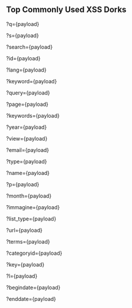 ## Top Commonly Used XSS Dorks 
?q={payload}

?s={payload}

?search={payload}

?id={payload}

?lang={payload}

?keyword={payload}

?query={payload}

?page={payload}

?keywords={payload}

?year={payload}

?view={payload}

?email={payload}

?type={payload}

?name={payload}

?p={payload}

?month={payload}

?immagine={payload}

?list_type={payload}

?url={payload}

?terms={payload}

?categoryid={payload}

?key={payload}

?l={payload}

?begindate={payload}

?enddate={payload}

